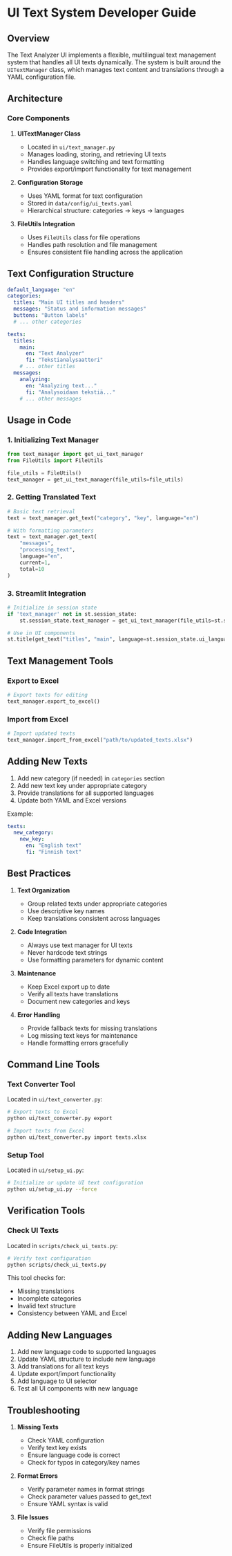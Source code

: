 # UI Text System Developer Guide

## Overview
The Text Analyzer UI implements a flexible, multilingual text management system that handles all UI texts dynamically. The system is built around the `UITextManager` class, which manages text content and translations through a YAML configuration file.

## Architecture

### Core Components

1. **UITextManager Class**
   - Located in `ui/text_manager.py`
   - Manages loading, storing, and retrieving UI texts
   - Handles language switching and text formatting
   - Provides export/import functionality for text management

2. **Configuration Storage**
   - Uses YAML format for text configuration
   - Stored in `data/config/ui_texts.yaml`
   - Hierarchical structure: categories → keys → languages

3. **FileUtils Integration**
   - Uses `FileUtils` class for file operations
   - Handles path resolution and file management
   - Ensures consistent file handling across the application

## Text Configuration Structure

```yaml
default_language: "en"
categories:
  titles: "Main UI titles and headers"
  messages: "Status and information messages"
  buttons: "Button labels"
  # ... other categories

texts:
  titles:
    main:
      en: "Text Analyzer"
      fi: "Tekstianalysaattori"
    # ... other titles
  messages:
    analyzing:
      en: "Analyzing text..."
      fi: "Analysoidaan tekstiä..."
    # ... other messages
```

## Usage in Code

### 1. Initializing Text Manager
```python
from text_manager import get_ui_text_manager
from FileUtils import FileUtils

file_utils = FileUtils()
text_manager = get_ui_text_manager(file_utils=file_utils)
```

### 2. Getting Translated Text
```python
# Basic text retrieval
text = text_manager.get_text("category", "key", language="en")

# With formatting parameters
text = text_manager.get_text(
    "messages", 
    "processing_text",
    language="en",
    current=1,
    total=10
)
```

### 3. Streamlit Integration
```python
# Initialize in session state
if 'text_manager' not in st.session_state:
    st.session_state.text_manager = get_ui_text_manager(file_utils=st.session_state.file_utils)

# Use in UI components
st.title(get_text("titles", "main", language=st.session_state.ui_language))
```

## Text Management Tools

### Export to Excel
```python
# Export texts for editing
text_manager.export_to_excel()
```

### Import from Excel
```python
# Import updated texts
text_manager.import_from_excel("path/to/updated_texts.xlsx")
```

## Adding New Texts

1. Add new category (if needed) in `categories` section
2. Add new text key under appropriate category
3. Provide translations for all supported languages
4. Update both YAML and Excel versions

Example:
```yaml
texts:
  new_category:
    new_key:
      en: "English text"
      fi: "Finnish text"
```

## Best Practices

1. **Text Organization**
   - Group related texts under appropriate categories
   - Use descriptive key names
   - Keep translations consistent across languages

2. **Code Integration**
   - Always use text manager for UI texts
   - Never hardcode text strings
   - Use formatting parameters for dynamic content

3. **Maintenance**
   - Keep Excel export up to date
   - Verify all texts have translations
   - Document new categories and keys

4. **Error Handling**
   - Provide fallback texts for missing translations
   - Log missing text keys for maintenance
   - Handle formatting errors gracefully

## Command Line Tools

### Text Converter Tool
Located in `ui/text_converter.py`:
```bash
# Export texts to Excel
python ui/text_converter.py export

# Import texts from Excel
python ui/text_converter.py import texts.xlsx
```

### Setup Tool
Located in `ui/setup_ui.py`:
```bash
# Initialize or update UI text configuration
python ui/setup_ui.py --force
```

## Verification Tools

### Check UI Texts
Located in `scripts/check_ui_texts.py`:
```bash
# Verify text configuration
python scripts/check_ui_texts.py
```

This tool checks for:
- Missing translations
- Incomplete categories
- Invalid text structure
- Consistency between YAML and Excel

## Adding New Languages

1. Add new language code to supported languages
2. Update YAML structure to include new language
3. Add translations for all text keys
4. Update export/import functionality
5. Add language to UI selector
6. Test all UI components with new language

## Troubleshooting

1. **Missing Texts**
   - Check YAML configuration
   - Verify text key exists
   - Ensure language code is correct
   - Check for typos in category/key names

2. **Format Errors**
   - Verify parameter names in format strings
   - Check parameter values passed to get_text
   - Ensure YAML syntax is valid

3. **File Issues**
   - Verify file permissions
   - Check file paths
   - Ensure FileUtils is properly initialized 